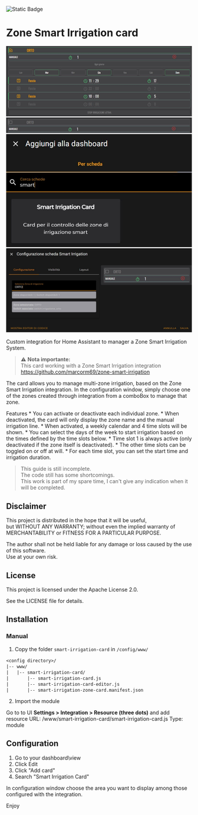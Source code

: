 ![Static Badge](https://img.shields.io/badge/version-v1.0.0_beta-brightgreen)

# Zone Smart Irrigation card


![Preview](images/screen.jpg)
![Preview](images/screen_off.jpg)
![Preview](images/search_card.jpg)
![Preview](images/config_card.jpg)

Custom integration for Home Assistant to manager a Zone Smart Irrigation System.

> ⚠️ **Nota importante:**  
> This card working with a Zone Smart Irrigation integration
> https://github.com/marcorm69/zone-smart-irrigation

The card allows you to manage multi-zone irrigation, based on the Zone Smart Irrigation integration.
In the configuration window, simply choose one of the zones created through integration from a comboBox to manage that zone.

Features
	* You can activate or deactivate each individual zone.
	* When deactivated, the card will only display the zone name and the manual irrigation line.
	* When activated, a weekly calendar and 4 time slots will be shown.
	* You can select the days of the week to start irrigation based on the times defined by the time slots below.
	* Time slot 1 is always active (only deactivated if the zone itself is deactivated).
	* The other time slots can be toggled on or off at will.
	* For each time slot, you can set the start time and irrigation duration.



> This guide is still incomplete.  
> The code still has some shortcomings.  
> This work is part of my spare time, I can't give any indication when it will be completed.  


## Disclaimer

This project is distributed in the hope that it will be useful,  
but WITHOUT ANY WARRANTY; without even the implied warranty of  
MERCHANTABILITY or FITNESS FOR A PARTICULAR PURPOSE.  

The author shall not be held liable for any damage or loss caused by the use of this software.  
Use at your own risk.


## License

This project is licensed under the Apache License 2.0.

See the LICENSE file for details.


## Installation

### Manual

1. Copy the folder `smart-irrigation-card` in `/config/www/`
```
<config directory>/
|-- www/
|   |-- smart-irrigation-card/
|       |-- smart-irrigation-card.js
|       |-- smart-irrigation-card-editor.js
|       |-- smart-irrigation-zone-card.manifest.json
```

2. Import the module

Go to to UI **Settings > Integration > Resource (three dots)** and add resource 
URL: <config directory>/www/smart-irrigation-card/smart-irrigation-card.js
Type: module

## Configuration

1. Go to your dashboard\view
2. Click Edit 
3. Click "Add card"
4. Search "Smart Irrigation Card"

In configuration window choose the area you want to display among those configured with the integration.

Enjoy

